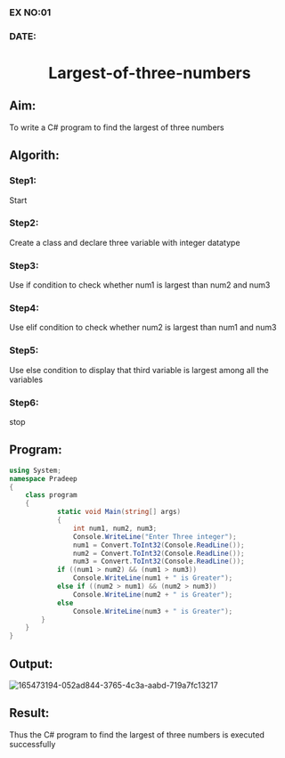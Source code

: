 ### EX NO:01 
### DATE: 
# <p align="center"> Largest-of-three-numbers</p> 
## Aim:
To write a C# program to find the largest of three numbers


## Algorith:

### Step1:
 Start

### Step2:
Create a class and declare three variable with integer datatype

### Step3:
Use if condition to check whether num1 is largest than num2 and num3

### Step4:
Use elif condition to check whether num2 is largest than num1 and num3

### Step5:
Use else condition to display that third variable is largest among all the variables

### Step6:
stop
## Program:
```C#
using System;
namespace Pradeep
{
    class program
    {
            static void Main(string[] args)
            {
                int num1, num2, num3;
                Console.WriteLine("Enter Three integer");
                num1 = Convert.ToInt32(Console.ReadLine());
                num2 = Convert.ToInt32(Console.ReadLine());
                num3 = Convert.ToInt32(Console.ReadLine());
            if ((num1 > num2) && (num1 > num3))
                Console.WriteLine(num1 + " is Greater");
            else if ((num2 > num1) && (num2 > num3))
                Console.WriteLine(num2 + " is Greater");
            else
                Console.WriteLine(num3 + " is Greater");
        }
    }
}
```
## Output:

![165473194-052ad844-3765-4c3a-aabd-719a7fc13217](https://user-images.githubusercontent.com/75235477/174756665-08128110-7810-430c-9716-60248fdd72f7.png)

## Result:
Thus the C# program to find the largest of three numbers is executed successfully
